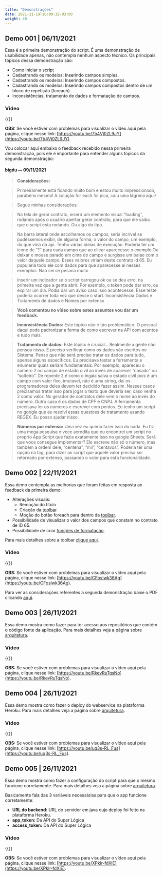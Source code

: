 ```yaml
---
title: "Demonstrações"
date: 2021-11-19T16:09:32-03:00
weight: 40
---
```


## Demo 001 | 06/11/2021
Essa é a primeira demonstração do script. É uma demonstração de usabilidade apenas, não contempla nenhum aspecto técnico. Os principais tópicos dessa demonstração são:

* Como iniciar o script
* Cadastrando os modelos: Inserindo campos simples.
* Cadastrando os modelos: Inserindo campos compostos.
* Cadastrando os modelos: Inserindo campos compostos dentro de um bloco de repetição (foreach).
* Inconsistências, tratamento de dados e formatação de campos.

### Vídeo
{{<youtube id="7b4Vj0ZL9JY" >}}

**OBS:** Se você estiver com problemas para visualizar o vídeo aqui pela página, clique nesse link: [https://youtu.be/7b4Vj0ZL9JY](https://youtu.be/7b4Vj0ZL9JY).

Vou colocar aqui embaixo o feedback recebido nessa primeira demonstração, pois ele é importante para entender alguns tópicos da segunda demonstração:

#### bigdu — 09/11/2021
> **Considerações:**

> Primeiramente está ficando muito bom e estou muito impressionado, parabéns mesmo! A solução for each foi pica, caiu uma lágrima aqui!

> Segue minhas considerações:

> Na tela de gerar contrato, inserir um elemento visual “loading”, rodando após o usuário apertar gerar contrato, para que ele saiba que o script esta rodando. Ou algo do tipo.

> Na barra lateral onde escolhemos os campos, seria incrível se pudéssemos exibir, de alguma forma, o valor do campo, um exemplo, do que viria da api. Tenho várias ideias de execução. Poderia ter um icone de “?” para cada campo que ao clicar aparecesse o exemplo.Ou deixar o mouse parado em cima do campo e surgisse um balao com o valor daquele campo. Esses valores viriam deste contrato id 65. Eu popularia todo ele com dados para que aparecesse aí nesses exemplos. Nao sei se pesaria muito

> Inserir um indicador se o script carregou ok ou se deu erro, na primeira vez que a gente abrir. Por exemplo, o token pode dar erro, ou expirar um dia. Podia dar um aviso caso isso acontecesse. Esse teste poderia ocorrer toda vez que desse o start.
Inconsistência Dados e Tratamento de dados e Nomes por extenso

> **Você comentou no vídeo sobre estes assuntos vou dar um feedback.**

> **Inconsistência Dados:** Este tópico não é tão problemático. O pessoal daqui pode padronizar a forma de como escrever na API com acentos e tudo mais.

> **Tratamento de dados:** Este tópico é crucial… Realmente a gente não pensou nisso. É preciso verificar como os dados são escritos no Sistema. Penso que não será preciso tratar os dados para tudo, apenas alguns específicos. Eu precisava testar a ferramenta e enumerar quais seriam fundamentais. Por exemplo, apareceu o número 2 no campo de estado civil ao invés de aparecer “casado” ou “solteiro”. De repente 2 é como o ingaia salva o estado civil pois é um campo com valor fixo, imutavel, não é uma string, daí os programadores deles devem ter decidido fazer assim. Nesses casos precisamos tratar isso para jogar o texto que deveria ser, caso venha 2 como valor. No gerador de contratos dele vem o nome ao invés do número. Outro caso é os dados de CPF e CNPJ. A ferramenta precisava ler os numeros e escrever com pontos. Eu tenho um script no google que eu resolvi essas questoes de tratamento usando REGEX. Eu posso ajudar nisso.

> **Números por extenso:** Uma vez eu queria fazer isso do nada. Eu fiz uma mega pesquisa e voce acredita que eu encontrei um script no proprio App Script que fazia exatamente isso no google Sheets. Será que voce consegue implementar? Ele escreve não só o número, mas também a ordem dele, “centena”, “mil”, “centavos”. Poderia ter uma opção na tag, para dizer ao script que aquele valor precisa ser retornado por extenso, passando o valor para esta funcionalidade.

## Demo 002 | 22/11/2021

Essa demo contempla as melhorias que foram feitas em resposta ao feedback da primeira demo:

* Alterações visuais:
    * Remoção do título
    * Criação da [toolbar](/toolbar)
    * Moção do botão foreach para dentro da [toolbar](/toolbar).
* Possibilidade de visualizar o valor dos campos que constam no contrato de ID 65.
* Possibilidade de criar [funções de formatação](/toolbar/#format-function).

Para mais detalhes sobre a toolbar [clique aqui](/toolbar).

### Vídeo
{{<youtube id="CFosIwk36Ag" >}}

**OBS:** Se você estiver com problemas para visualizar o vídeo aqui pela página, clique nesse link: [https://youtu.be/CFosIwk36Ag](https://youtu.be/CFosIwk36Ag).


Para ver as considerações referentes a segunda demonstração baixe o PDF clicando [aqui](/files/Consideracoes_Demo_02_.pdf).

## Demo 003 | 26/11/2021
Essa demo mostra como fazer para ter acesso aos repositórios que contém o código fonte da aplicação. Para mais detalhes veja a página sobre [arquitetura](/architecture).

### Vídeo
{{<youtube id="RkevRuTqsNo" >}}

**OBS:** Se você estiver com problemas para visualizar o vídeo aqui pela página, clique nesse link: [https://youtu.be/RkevRuTqsNo](https://youtu.be/RkevRuTqsNo).

## Demo 004 | 26/11/2021
Essa demo mostra como fazer o deploy do webservice na plataforma Heroku. Para mais detalhes veja a página sobre [arquitetura](/architecture/#deploy-do-servidor).

### Vídeo
{{<youtube id="uq3s-RL_Fus" >}}

**OBS:** Se você estiver com problemas para visualizar o vídeo aqui pela página, clique nesse link: [https://youtu.be/uq3s-RL_Fus](https://youtu.be/uq3s-RL_Fus).



## Demo 005 | 26/11/2021
Essa demo mostra como fazer a configuração do script para que o mesmo funcione corretamente. Para mais detalhes veja a página sobre [arquitetura](/architecture/#deploy-do-servidor).

Basicamente fala das 3 variáveis necessárias para que o app funcione corretamente:
* **URL do backend:** URL do servidor em java cujo deploy foi feito na plataforma Heroku.
* **app_token:** Da API do Super Lógica
* **access_token:** Da API do Super Lógica

### Vídeo
{{<youtube id="XPklr-fdXlE" >}}

**OBS:** Se você estiver com problemas para visualizar o vídeo aqui pela página, clique nesse link: [https://youtu.be/XPklr-fdXlE](https://youtu.be/XPklr-fdXlE).


